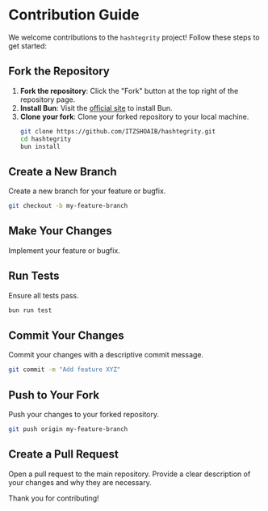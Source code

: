 # Contribution Guide

We welcome contributions to the `hashtegrity` project! Follow these steps to get started:

## Fork the Repository

1. **Fork the repository**: Click the "Fork" button at the top right of the repository page.
2. **Install Bun**: Visit the [official site](https://bun.sh/) to install Bun.
3. **Clone your fork**: Clone your forked repository to your local machine.
   ```bash
   git clone https://github.com/ITZSHOAIB/hashtegrity.git
   cd hashtegrity
   bun install
   ```

## Create a New Branch

Create a new branch for your feature or bugfix.
```bash
git checkout -b my-feature-branch
```

## Make Your Changes

Implement your feature or bugfix.

## Run Tests

Ensure all tests pass.
```bash
bun run test
```

## Commit Your Changes

Commit your changes with a descriptive commit message.
```bash
git commit -m "Add feature XYZ"
```

## Push to Your Fork

Push your changes to your forked repository.
```bash
git push origin my-feature-branch
```

## Create a Pull Request

Open a pull request to the main repository. Provide a clear description of your changes and why they are necessary.

Thank you for contributing!
